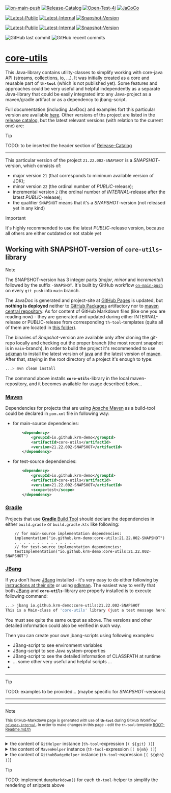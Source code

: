 [![on-main-push](https://github.com/krm-demo/core-utils/actions/workflows/on-main-push.yml/badge.svg?event=push)](https://github.com/krm-demo/core-utils/actions/workflows/on-main-push.yml)  [![Release-Catalog](https://img.shields.io/badge/Release_Catalog-4D7A97?logo=github&logoColor=f8981d&labelColor=4D7A97)](https://krm-demo.github.io/core-utils/)  [![Open-Test-4j](https://img.shields.io/badge/test--results-Open--Test--4j-blue?logo=data%3Aimage%2Fpng%3Bbase64%2CiVBORw0KGgoAAAANSUhEUgAAADAAAAAwCAIAAADYYG7QAAAJPElEQVR4nOxZbXCU1fW%2Fz31ed599NuwGDAkJkBDz92%2FQqERNdvOGEXyJQaGNOmV0UCxqrdWZfmjLtB07Y%2B1HO%2BLIiHXqqKDtVITWgLzk%2FUVIRIaW0IQyQAmbTTZps9ns7vN%2Bb%2BfZGzfJZjdJ6TrlQ39f8sy559793XPPueecGwZjDK4nMKkGEMKqrhmmiVA6GUOKYhiaZ1kI4WIJ6YYRkRVF09LIYy54lhVtAseyCXIq4cjCUTksy2n%2FeVWPBiavqHpEYMVlzpU8Yydyu8A7RTEloYlwWFbTbJjRycGjZ39zPtCLMSISSDHFORX33rzNJS4HAHAs63ZKSQhFZHkymk7bYIxPXvzj0b53TayLoijYeAhpZJqKooTDEQayD976fOnqBxPsNEXIMM2x4AQR6bre3taKkLUhGtJVNTUIobbWloTfc0rOu8vLAQBjY2Onvzq1du0t2Tk5MxWa%2F%2Fp%2B68A%2BwSZkZd3AMLOcVdf1wEhAUdT6khfvzK8DALidEvGnKUKhcCSqqmRbP3z5pY%2F27o1PfnLbUz%2FaubO46MYEQreWlBxpagYAvPHr13%2F16qsvvvzyzp%2F%2BLD7qD17Y3foiz3MrcnMoikpqP9%2FVIVNH36%2Fd4xazeZZ1xQ5uilDgn%2BMo9qEoSn7uisLCwm1PbwcAvPvOHp%2FPd3bg%2FEd7P4SQbm463tLU9OS2p4qKijKXLX1k8xaM8UP33%2FfVqVO33X774WPH47%2F3%2B97X%2BoY6Vq7KS7DNTGiaNnjl6i25NQ2lPwYA3OBaAiG0tDVdR7NjbUVu7vYdOwAAhxo%2F8%2Fl8As%2FveO55AEAwON7S1HT%2FAw%2Bsr60lmsN%2B%2F%2BnTp91u95%2FPnPH7%2FdnZ2daJmFq%2F%2F4QkSfOwsdyZ4%2Byivc%2FXsankJZ61qbpu43kYcyA0z7T50dnRgRH67rPPIYSOHz1ChGOTgwbSBIFfcLog8AibY%2BGrAAAzRsMihMG138Ud7W0Mw2x98glnRsbnhw4RoaJHrKVpesHpdExHNaJxiUWIAkmcbjEwTbO1pUWSpD27d4t2sbOjIxgMWvvmHLHkYy5iBcsqwtf35BQhZhFbSYqB%2Fv7RQGB8fPzNN97w%2B4c0TTvxRTcAYJmUx0BWUdQFV1AVBVL0UikvZi04RYhjmYTIDIfD5%2Fr6zvX1RSKReZZrb2uzAmr%2Fp909vX84cMCStFoSBrI3Zt0Vngyb5nxG0nU9GpVvyi7nGIFkt%2BnkauO5aGxDLMt6vN7urq7a6ioyVHPPPXSKYGk%2Bfiw3L6%2BispKiqNX5%2BUVFRS3NTRhjiqLW37R1YPjEsH8kO2d50sSOEAqMBFhauK%2F4GcKGqNGvvPIKOTVCCEJYV19vs9nKPB6P11tdXfOLV3%2FJcVx8obyVKz1er8vlwhgHAiN19fX%2Ff%2FPNliNS1Irc3MzMzDvWrWNZ1iG4KAr%2BbfiUIsuiKCZw0nXdPzSsqtqmkpfyl5UAADIcInHw6VyW9jyPMe44%2F7vm%2Fg8BhRwOked5mqZN01RUNTwZpgDcWLzdU7gldj58hmN2LiMIRSLRRXjiv4VA6O%2BtA%2FvOD5%2FUTIVIeMZenFNZUdSw1JFLDsuVNNsTpD3nE5jIHAsPKnrYxkqZjhU0nHLKBeohAk03IrKs6nraac0EyzAOm8DP8M6UhAgQQqqux0rqdNbUFGUFEMew5NZJonC9dR3Jaf4X8T9CCyF1Oafr34BTW1mFgTTHsjyX2JERJHHqqKJGZNlE1161LQaQokSbINpsCxAKTobjPSsKBY3LF%2FBkiOIFOncVzEperv8n4BhmidMJqWSEMADjoUktdh8aly8oh%2FYbA2fBDLpwaRZ%2F38PcXRXppcXQtNspxbPvNKGpthVj%2BdAn6pGDEEKb3c7FqgKEsaHriqLous7831r7tu9BUUpYNxQKBUZGbsjKCgaDmqrmFxSQ7D3k80Wj0dX5%2BZcvXXK73e7MTKIfCARCExMFa9ZACDmWcTudU9smf3TDIE202tWsHjnIsqw7M1MURZbjaIZhWdZmty9xueyiaAycjfz2zbmed7ixsbK87HBj4893%2FqSyvGxgYIAk%2FIYtmxs2P6IqSmV52Q9eeIEoI4Qe3bK5srxMi7mHphtxP5kiFJGtVGyO%2F0M%2B%2BDHDsktcrrlVFUVRDofDbreb589pJ9tTHYGnohIA8GVPj9XYj45evnSpzOMhq7W1tgwODgIAent6Bvr7Z84iBKYJEYLq4U%2BBqjidznm8RHQ4GIZRj%2F4pVc6prqkBAJDiurOjHSFUVV1DhgzDePuttwAAH7z3XsIs3TCMWL0LY28lesy8SDvTy7Ds%2FN0dRVGCIKCxETTsS6pwY1HR8uzsL3t6McbdnV2Wzbze%2BOjH%2B%2FYO%2B%2F2NjZ%2FNnUjiCZJuxjrXiQkgR9k5L0hzwcR0zKGrSUchhLX33js4eMU%2FNPRFd1duXt7KVavIkOR0RiKR55%2Fdociyy%2BVKmEie6mKNIrG9rhEDLEiI6GAtZW35QN1DAIAD%2B%2FdfvHixqro6vuaDdXVOp%2FNEd%2FeawkJvzNWS7Ce2J2sCZReJ%2Fy9ICMd0KEdi5Mfh8XoFQXhnz9sAY4%2B3Ii6XJKnhsccBAA2PPZbqjXG6UYSiAy5brmvaghWSFasUZFavMQxD%2FhrajDdJm822rvTOYb%2Bfoqgyj2fm3Kef2c5x3LcaGuYuS2gwpJqkITQR4qo2KJ98oCqKMCfFxGGapizLTPFtUMrobGv7zqMN8W6Q47j8ggLyXb1%2BfVdnR3Hx2pzZr1gFawovDl6l5%2FTKFAA8z01ne4HnIrLCV9yjdRyfHB1OFWsY44lgEAMg3L8ZAFBVXf36rl3HPp969Hh869a77r6bfG%2FYuPEvZ87UbthAHIim6fpNDxevvSX%2BwLCutBRjHD84nuOIo02lDoTQaHACY2wMXg7veo1SFcnp5Hl%2Bpo8bhhGamDAMQ6h%2FVNhQn8qE14alSzKYhEZRUbVgOGwdiu9K5P3dyG8ZluU4CCFGyDAMXdcpu8P27Se4Uk962Uh2u2gTyPes8iOqKKFINBZHptbdprYfjd9%2BlORk7ygTNm6CUkZ62YiCIInTzzGJ9ZCiahORyHRNoshYkQHNUA4p7cUQBYAk2u2CMEs4N8gRQlFFlVX1mysardqG4%2ByCMLc7m68vM0wz9s%2BXdNKCFGW5Zup0ed01iv8KAAD%2F%2FxfuVaicHZfQAAAAAElFTkSuQmCC&logoColor=f8981d&labelColor=4D7A97)](https://krm-demo.github.io/core-utils/core-utils-21.22.002-SNAPSHOT/open-test-report.html) [![JaCoCo](https://img.shields.io/badge/test--coverage-71.35-e05d44?logo=data%3Aimage%2Fgif%3Bbase64%2CR0lGODlhEAAQAKU5AJsAAKwAALoAAEBAQF5eXhGuAXtvPnxvPntwPnxwPn9wPYFxPIJxPIVzPBK6AIh2O453OZJ7OJd9N5x%2FNRTSAJ%2BCNaCCNaSDNKWENKmFM6iGM6yHMq%2BIMbKKMIaavoyfwpOmxpqsy9SyaNSyadWyadq9fODIj97o997o%2BN%2Fo99%2Fo%2BOHp%2BOPr%2BObu%2BOnv%2Bezy%2BvDz%2B%2FP1%2B%2FL2%2B%2FP2%2B%2FX3%2B%2FX4%2B%2Fb4%2B%2Ff5%2FPn6%2FP%2F%2F%2F%2F%2F%2F%2F%2F%2F%2F%2F%2F%2F%2F%2F%2F%2F%2F%2F%2F%2F%2F%2F%2F%2F%2F%2FyH5BAEKAD8ALAAAAAAQABAAAAaIwJ9wSCwKO8gk0ijk4J7QUYe5wYVAn2eJNC1qbmCoqSTKFC%2B068dTq9lqmGJlNpPF7veZpTiBEf6AgX9CEi8EFIiIAwKMAgNCES6HDpQOAwGYjkIQLQQOBaAFAwCkAY8%2FDyyTlZeZpw0rBAOztLWnCykoKSopvScnDEUKBgkJCMYJBwcKTM1FQQA7&logoColor=f8981d&labelColor=efe6c9)](https://krm-demo.github.io/core-utils/core-utils-21.22.002-SNAPSHOT/jacoco-reports)

[![Latest-Public](https://img.shields.io/badge/core--utils-21.21-blue?logo=github&logoColor=white&labelColor=black)](https://github.com/krm-demo/core-utils/tree/21.21) [![Latest-Internal](https://img.shields.io/badge/core--utils-21.22.001-blue?logo=github&logoColor=white&labelColor=black)](https://github.com/krm-demo/core-utils/tree/21.22.001) [![Snapshot-Version](https://img.shields.io/badge/core--utils-21.22.002--SNAPSHOT-blue?logo=github&logoColor=white&labelColor=black)](https://github.com/krm-demo/core-utils)

[![Latest-Public](https://img.shields.io/badge/core--utils-21.21-blue?logo=github&logoColor=f8981d&labelColor=4D7A97)](https://krm-demo.github.io/core-utils/core-utils-21.21) [![Latest-Internal](https://img.shields.io/badge/core--utils-21.22.001-blue?logo=github&logoColor=f8981d&labelColor=4D7A97)](https://krm-demo.github.io/core-utils/core-utils-21.22.001) [![Snapshot-Version](https://img.shields.io/badge/core--utils-21.22.002--SNAPSHOT-blue?logo=github&logoColor=f8981d&labelColor=4D7A97)](https://krm-demo.github.io/core-utils/core-utils-21.22.002-SNAPSHOT)  

![GitHub last commit](https://img.shields.io/github/last-commit/krm-demo/core-utils)
![GitHub recent commits](https://img.shields.io/github/commits-since/krm-demo/core-utils/21.07)

# <u>core-utils</u>

This Java-library contains utility-classes to simplify working with core-java API (streams, collections, io, ...).
It was initially created as a core and reusable part of **`th-tool`** (which is not published yet).
Some features and approaches could be very useful and helpful independently as a separate Java-library
that could be easily integrated into any Java-project as a maven/gradle artifact or as a dependency to jbang-script.

Full documentation (including JavDoc) and examples fort this particular version are available [here](https://krm-demo.github.io/core-utils/core-utils-21.22.002-SNAPSHOT).
Other versions of ths project are listed in the [release catalog](https://krm-demo.github.io/core-utils/),
but the latest relevant versions (with relation to the current one) are:

> [!TIP]
> TODO: to be inserted the header section of [Release-Catalog](https://krm-demo.github.io/core-utils/)

---

This particular version of the project `21.22.002-SNAPSHOT` is a _SNAPSHOT_-version, which consists of:
- major version `21` (that corresponds to minimum available version of JDK);
- minor version `22` (the ordinal number of _PUBLIC_-release);
- incremental version  `2` (the ordinal number of _INTERNAL_-release after the latest _PUBLIC_-release);
- the qualifier `SNAPSHOT` means that it's a _SNAPSHOT_-version (not released yet in any kind)

> [!IMPORTANT]
> It's highly recommended to use the latest _PUBLIC_-release version, because all others are either outdated or not stable yet

## Working with SNAPSHOT-version of `core-utils`-library

> [!NOTE]
> The SNAPSHOT-version has 3 integer parts (_major_, _minor_ and _incremental_) followed by the suffix `-SNAPSHOT`.
> It's built by GitHub workflow [`on-main-push`](https://github.com/krm-demo/core-utils/actions/workflows/on-main-push.yml) on every `git push` into `main` branch.

The JavaDoc is generated and project-site at [GitHub Pages](https://docs.github.com/en/pages) is updated,
but **nothing is deployed** neither to [GitHub Packages](https://docs.github.com/en/packages/learn-github-packages/introduction-to-github-packages)
artifactory nor to [maven central repository](https://central.sonatype.com/).
As for content of GitHub Markdown files (like one you are reading now) - they are generated and updated
during either INTERNAL-release or PUBLIC-release from corresponding `th-tool`-templates (quite all of them
are located in [this folder](.github/th-templates)).

The binaries of _Snapshot_-version are available only after cloning the git-repo locally and
checking out the proper branch (the most recent snapshot is in `main`-branch).
In order to build the project it's recommended to use [sdkman](https://sdkman.io/) to install the latest version
of [java](https://sdkman.io/jdks/) and the latest version of [maven](https://sdkman.io/sdks/maven/). 
After that, staying in the root directory of a project it's enough to type:
```bash
...> mvn clean install
```
The command above installs **`core-utils`**-library 
in the local maven-repository, and it becomes available for usage described below...

### [Maven](https://maven.apache.org/)
Dependencies for projects that are using [Apache Maven](https://maven.apache.org/) as a build-tool 
could be declared in `pom.xml` file in following way:
- for main-source dependencies:
    ```XML
        <dependency>
            <groupId>io.github.krm-demo</groupId>
            <artifactId>core-utils</artifactId>
            <version>21.22.002-SNAPSHOT</artifactId>
        </dependency>
    ```
- for test-source dependencies:
    ```XML
        <dependency>
            <groupId>io.github.krm-demo</groupId>
            <artifactId>core-utils</artifactId>
            <version>21.22.002-SNAPSHOT</artifactId>
            <scope>test</scope>
        </dependency>
    ```
### [Gradle](https://gradle.org/)
Projects that use [**Gradle** Build Tool](https://gradle.org/) should declare the dependencies 
in either `build.gradle` or `build.gradle.kts` like following: 
```Gradle
    // for main-source implementation dependencies:
    implementation("io.github.krm-demo:core-utils:21.22.002-SNAPSHOT")
    . . . . . . . . . . . . . .
    // for test-source implementation dependencies:
    testImplementation("io.github.krm-demo:core-utils:21.22.002-SNAPSHOT")
```

### [JBang](https://www.jbang.dev/)

If you don't have [JBang](https://www.jbang.dev/) installed - it's very easy to do
either following by [instructions at their site](https://www.jbang.dev/download/) 
or using [sdkman](https://sdkman.io/sdks/jbang/). The easiest way to verify that
both [JBang](https://www.jbang.dev/) and **`core-utils`**-library 
are properly installed is to execute following command:

```bash
...> jbang io.github.krm-demo:core-utils:21.22.002-SNAPSHOT
This is a Main-class of 'core-utils' library (just a test message here)
```
You must see quite the same output as above. The versions and other detailed information could also be verified in such way.

Then you can create your own jbang-scripts using following examples:
- JBang-script to see environment variables
- JBang-script to see Java system-properties
- JBang-script to see the detailed information of CLASSPATH at runtime
- ... some other very useful and helpful scripts ...
- 

---
> [!TIP]
> TODO: examples to be provided... (maybe specific for _SNAPSHOT_-versions)
---



---

> [!NOTE]
> <small>This GitHub-Markdown page is generated with use of **`th-tool`** 
> during GitHub Workflow [`release-internal`](https://github.com/krm-demo/core-utils/actions/runs/18928720225).
> In order to make changes in this page - edit the `th-tool`-template 
> [ROOT-Readme.md.th](https://github.com/krm-demo/core-utils/blob/main/.github/th-templates/ROOT-Readme.md.th)</small>

---

<details><summary>the content of <code>GitHelper</code> instance (<code>th-tool</code>-expression <code>[&#8203;( ${git} )&#8203;]</code>)</summary>

```json
{
  "releaseCatalog": {
    "current-minor-groups": [
      {
        "minor-group-info": "<< INTERNAL 21.22.001 >> 9 working commits",
        "commits-one-line": [
          "0b731fe | 2025-10-30 Thu 03:17:43 |  << internal release >> 21.22.001",
          "64247a4 | 2025-10-30 Thu 03:07:51 |  correct the layout of nav-bar-right at each JavaDoc page #1",
          "e0da6d4 | 2025-10-30 Thu 01:06:00 |  playing with 'css-sandbox--inline-containers' #3",
          "b0416a0 | 2025-10-30 Thu 00:40:41 |  playing with 'css-sandbox--inline-containers' #2",
          "d927b31 | 2025-10-29 Wed 23:38:54 |  playing with 'css-sandbox--inline-containers' #1",
          "b9c80fd | 2025-10-29 Wed 18:31:44 |  introduce JacocoPercentageRange #3",
          "5fc5bd4 | 2025-10-29 Wed 18:25:24 |  introduce JacocoPercentageRange #2",
          "e253f7f | 2025-10-29 Wed 18:10:25 |  introduce JacocoPercentageRange #1",
          "91d5502 | 2025-10-29 Wed 04:06:19 |  improving some coverage and minor refactoring of JacksonUtils",
          "c27734f | 2025-10-29 Wed 00:16:07 |  << new snapshot version >> 21.22.001-SNAPSHOT"
        ]
      }
    ],
    "major-groups": [
      {
        "major-group-info": "21.21 (finalized major group with 4 finalized minor groups)",
        "final-minor-group": {
          "minor-group-info": "<< PUBLIC 21.21 >> 1 working commits",
          "commits-one-line": [
            "d31abbb | 2025-10-29 Wed 00:13:35 |  << public release >> 21.21",
            "5025e80 | 2025-10-28 Tue 23:58:59 |  << new snapshot version >> 21.21.005-SNAPSHOT"
          ]
        },
        "minor-groups": [
          {
            "minor-group-info": "<< INTERNAL 21.21.004 >> 4 working commits",
            "commits-one-line": [
              "014c61b | 2025-10-28 Tue 23:56:24 |  << internal release >> 21.21.004",
              "b881405 | 2025-10-28 Tue 23:41:55 |  mark some tests with 'intergation-test' tag and correct some bash-scripts #1",
              "ce3995f | 2025-10-28 Tue 23:07:03 |  introduce maven-failsafe-plugin #1",
              "0f93a07 | 2025-10-28 Tue 21:44:32 |  introduce JaCoCo-badgeTooltip and put it on test-site #1",
              "fcd36a8 | 2025-10-28 Tue 21:02:52 |  << new snapshot version >> 21.21.004-SNAPSHOT"
            ]
          },
          {
            "minor-group-info": "<< INTERNAL 21.21.003 >> 2 working commits",
            "commits-one-line": [
              "c0150fd | 2025-10-28 Tue 21:00:07 |  << internal release >> 21.21.003",
              "9dee259 | 2025-10-28 Tue 20:49:47 |  attempt to fix test-coverage badge when generated README.md for SNAPSHOT-version #1",
              "3aaf532 | 2025-10-28 Tue 05:19:10 |  << new snapshot version >> 21.21.003-SNAPSHOT"
            ]
          },
          {
            "minor-group-info": "<< INTERNAL 21.21.002 >> 5 working commits",
            "commits-one-line": [
              "79867c4 | 2025-10-28 Tue 05:16:44 |  << internal release >> 21.21.002",
              "6f3ab01 | 2025-10-28 Tue 05:12:35 |  display test-coverage at the badge #2",
              "551304b | 2025-10-28 Tue 04:49:53 |  display test-coverage at the badge #1",
              "484b038 | 2025-10-28 Tue 03:40:11 |  playing with JaCoCp counters #1",
              "77ede9c | 2025-10-27 Mon 05:43:21 |  introduce CorePropsUtils.newInstance()",
              "401ebde | 2025-10-27 Mon 04:57:04 |  << new snapshot version >> 21.21.002-SNAPSHOT"
            ]
          },
          {
            "minor-group-info": "<< INTERNAL 21.21.001 >> 2 working commits",
            "commits-one-line": [
              "6ea373f | 2025-10-27 Mon 04:54:22 |  << internal release >> 21.21.001",
              "a80f70c | 2025-10-27 Mon 04:51:06 |  make the helpers at README.md to be collapsing/expanded via HTML-details #2",
              "b094e41 | 2025-10-27 Mon 04:26:03 |  << new snapshot version >> 21.21.001-SNAPSHOT"
            ]
          }
        ]
      },
      {
        "major-group-info": "21.20 (finalized major group with 2 finalized minor groups)",
        "final-minor-group": {
          "minor-group-info": "<< PUBLIC 21.20 >> 3 working commits",
          "commits-one-line": [
            "67adee1 | 2025-10-27 Mon 04:23:48 |  << public release >> 21.20",
            "c40431f | 2025-10-27 Mon 04:20:30 |  make the helpers at README.md to be collapsing/expanded via HTML-details",
            "014e992 | 2025-10-27 Mon 03:56:26 |  add the reports from 'Open-Test-4j' and 'JaCoCo' to the project-site #7",
            "985b360 | 2025-10-27 Mon 03:12:18 |  << new snapshot version >> 21.20.003-SNAPSHOT"
          ]
        },
        "minor-groups": [
          {
            "minor-group-info": "<< INTERNAL 21.20.002 >> 13 working commits",
            "commits-one-line": [
              "0a751c6 | 2025-10-27 Mon 03:09:36 |  << internal release >> 21.20.002",
              "f5e0fbf | 2025-10-27 Mon 02:55:58 |  add the reports from 'Open-Test-4j' and 'JaCoCo' to the project-site #6",
              "0bbdca4 | 2025-10-27 Mon 01:56:13 |  add the reports from 'Open-Test-4j' and 'JaCoCo' to the project-site #5",
              "f65a698 | 2025-10-27 Mon 01:25:14 |  add the reports from 'Open-Test-4j' and 'JaCoCo' to the project-site #4",
              "2e2881b | 2025-10-26 Sun 23:44:04 |  add the reports from 'Open-Test-4j' and 'JaCoCo' to the project-site #3 (correct test-site)",
              "82f3b0c | 2025-10-26 Sun 22:13:05 |  add the reports from 'Open-Test-4j' and 'JaCoCo' to the project-site #2",
              "e4f1030 | 2025-10-26 Sun 20:27:03 |  add the reports from 'Open-Test-4j' and 'JaCoCo' to the project-site #1",
              "d2e89d5 | 2025-10-26 Sun 19:06:01 |  introduce JaCoCo-plugin and upgrade dependencies and other plugins",
              "6e52732 | 2025-10-26 Sun 06:34:08 |  introduce OpenTest4jHelper",
              "89f87e5 | 2025-10-25 Sat 09:58:42 |  playing with overview CSS #1",
              "fc22027 | 2025-10-24 Fri 03:09:36 |  add @JsonIgnore to 'GithubBadgeHelper.getBadgeReleaseCatalogHTML()'",
              "11d27a6 | 2025-10-24 Fri 02:57:48 |  Stop double-processing of JavaDoc-Overview and introduce 'jdh.overviewDocTitle' #1",
              "2bc9386 | 2025-10-24 Fri 00:58:14 |  upgrade dependencies of logback and jgit",
              "ee4c00a | 2025-10-24 Fri 00:31:15 |  << new snapshot version >> 21.20.002-SNAPSHOT"
            ]
          },
          {
            "minor-group-info": "<< INTERNAL 21.20.001 >> 3 working commits",
            "commits-one-line": [
              "036ba9f | 2025-10-24 Fri 00:28:38 |  << internal release >> 21.20.001",
              "91a17b8 | 2025-10-24 Fri 00:21:20 |  start playing with snippets and '--snippet-path' javadoc-option",
              "64aa058 | 2025-10-22 Wed 21:14:16 |  add 'Open-Test-Report' to project #1",
              "5088cfa | 2025-10-22 Wed 16:12:57 |  << new snapshot version >> 21.20.001-SNAPSHOT"
            ]
          }
        ]
      },
      {
        "major-group-info": "21.19 (finalized major group with 0 finalized minor groups)",
        "final-minor-group": {
          "minor-group-info": "<< PUBLIC 21.19 >> 3 working commits",
          "commits-one-line": [
            "7254791 | 2025-10-22 Wed 16:10:22 |  << public release >> 21.19",
            "7c1e02b | 2025-10-22 Wed 02:40:04 |  correct the style of commit-hash at 'Release-Catalog'",
            "201b8d8 | 2025-10-22 Wed 02:33:11 |  add the 'bottom-lid' to each section in 'Release Catalog'",
            "21cf8fb | 2025-10-21 Tue 23:16:44 |  << new snapshot version >> 21.19.001-SNAPSHOT"
          ]
        }
      },
      {
        "major-group-info": "21.18 (finalized major group with 2 finalized minor groups)",
        "final-minor-group": {
          "minor-group-info": "<< PUBLIC 21.18 >> 1 working commits",
          "commits-one-line": [
            "9cfebe6 | 2025-10-21 Tue 23:14:25 |  << public release >> 21.18",
            "6bf2a63 | 2025-10-21 Tue 22:56:09 |  << new snapshot version >> 21.18.003-SNAPSHOT"
          ]
        },
        "minor-groups": [
          {
            "minor-group-info": "<< INTERNAL 21.18.002 >> 3 working commits",
            "commits-one-line": [
              "9c01cdc | 2025-10-21 Tue 22:53:37 |  << internal release >> 21.18.002",
              "8744e6f | 2025-10-21 Tue 22:36:12 |  add 'GitHub Project' badge at every HTML-page of processed JavaDoc-report #4",
              "d6c8d5f | 2025-10-21 Tue 20:18:16 |  add 'GitHub Project' badge at every HTML-page of processed JavaDoc-report #3",
              "e835dbe | 2025-10-21 Tue 07:49:16 |  << new snapshot version >> 21.18.002-SNAPSHOT"
            ]
          },
          {
            "minor-group-info": "<< INTERNAL 21.18.001 >> 5 working commits",
            "commits-one-line": [
              "96b8712 | 2025-10-21 Tue 07:44:10 |  << internal release >> 21.18.001",
              "aaa1d43 | 2025-10-21 Tue 07:38:42 |  add 'GitHub Project' badge at every HTML-page of processed JavaDoc-report #2",
              "f47ef51 | 2025-10-21 Tue 07:20:00 |  << internal release >> 21.18.001",
              "e49498a | 2025-10-21 Tue 07:15:26 |  add 'GitHub Project' badge at every HTML-page of processed JavaDoc-report #1",
              "b729b11 | 2025-10-20 Mon 19:21:27 |  introduce JavaDocHelper",
              "ec41af5 | 2025-10-20 Mon 18:20:45 |  << new snapshot version >> 21.18.001-SNAPSHOT"
            ]
          }
        ]
      },
      {
        "major-group-info": "21.17 (finalized major group with 0 finalized minor groups)",
        "final-minor-group": {
          "minor-group-info": "<< PUBLIC 21.17 >> 4 working commits",
          "commits-one-line": [
            "cd516fd | 2025-10-20 Mon 18:18:21 |  << public release >> 21.17",
            "7d4c023 | 2025-10-20 Mon 18:12:09 |  rename 'th-test-release-catalog' to 'th-release-catalog' and attempt to prevent breaking the line at the second column of 'data-time-triplet' where the month and day of week should always be displayed at the same line (otherwise the page at my phone 'Google Pixel 6' looks ugly)",
            "2e5e9a5 | 2025-10-20 Mon 04:02:26 |  correct 'th-test-site' (add home JavaDoc badge) #2",
            "ce5103d | 2025-10-20 Mon 03:14:59 |  correct 'th-test-site' (add home JavaDoc badge) #1",
            "c93a0c0 | 2025-10-20 Mon 00:19:36 |  << new snapshot version >> 21.17.001-SNAPSHOT"
          ]
        }
      },
      {
        "major-group-info": "21.16 (finalized major group with 2 finalized minor groups)",
        "final-minor-group": {
          "minor-group-info": "<< PUBLIC 21.16 >> 2 working commits",
          "commits-one-line": [
            "05b6208 | 2025-10-20 Mon 00:17:30 |  << public release >> 21.16",
            "c3240b9 | 2025-10-20 Mon 00:05:04 |  add 'Release Catalog' badge at every HTML-page of processed JavaDoc-report #3",
            "a560e52 | 2025-10-19 Sun 23:15:06 |  << new snapshot version >> 21.16.003-SNAPSHOT"
          ]
        },
        "minor-groups": [
          {
            "minor-group-info": "<< INTERNAL 21.16.002 >> 22 working commits",
            "commits-one-line": [
              "66fa2a9 | 2025-10-19 Sun 23:12:29 |  << internal release >> 21.16.002",
              "acb1598 | 2025-10-19 Sun 22:57:19 |  add 'Release Catalog' badge at every HTML-page of processed JavaDoc-report #2",
              "01ba4bf | 2025-10-19 Sun 22:37:19 |  << internal release >> 21.16.002",
              "1e23200 | 2025-10-19 Sun 22:32:54 |  add 'Release Catalog' badge at every HTML-page of processed JavaDoc-report #1",
              "d6e1531 | 2025-10-19 Sun 20:32:32 |  correct z-index of sticky header and increse the right lane to 35px",
              "7f7122a | 2025-10-19 Sun 17:37:20 |  improve displaying linked-date-time-triplets at 'Release Catalog' #1",
              "75cec7c | 2025-10-19 Sun 04:03:21 |  working on integrating date-time-triplet to 'Release Catalog' page #5",
              "f15936a | 2025-10-19 Sun 03:17:00 |  working on integrating date-time-triplet to 'Release Catalog' page #4",
              "d32782b | 2025-10-19 Sun 01:38:59 |  working on integrating date-time-triplet to 'Release Catalog' page #3",
              "272d107 | 2025-10-18 Sat 06:12:54 |  working on integrating date-time-triplet to 'Release Catalog' page #2",
              "6f66bfb | 2025-10-17 Fri 23:32:13 |  add some useful bash-scripts to execute particular test with maven",
              "e9786f7 | 2025-10-17 Fri 22:03:16 |  start working on integrating date-time-triplet to 'Release Catalog' page #1",
              "798fe04 | 2025-10-17 Fri 17:20:07 |  add more utility-methods from another tech-labs project (without tests though !!!)",
              "c8ee2ba | 2025-10-17 Fri 00:22:12 |  introduce GithubBadgeHelper.badgeCommit(commitInfo)",
              "c3dec74 | 2025-10-16 Thu 20:43:32 |  playing with LinkedDateTimeTripletMap and GitLogInfo #4",
              "51a5a11 | 2025-10-16 Thu 06:04:41 |  playing with LinkedDateTimeTripletMap and GitLogInfo #3 (fix the build)",
              "8e2ff45 | 2025-10-16 Thu 05:55:09 |  introduce LinkedDateTimeTripletMap and GitLogInfo #2",
              "1cf175a | 2025-10-16 Thu 00:18:25 |  introduce LinkedDateTimeTripletMap",
              "32b8955 | 2025-10-15 Wed 15:53:34 |  introduce DateTimeTriplet #1",
              "e9d1c16 | 2025-10-14 Tue 23:51:37 |  integrate GithubBadgeHelper badges into 'Release Catalog' #3",
              "78c7466 | 2025-10-14 Tue 23:09:47 |  integrate GithubBadgeHelper badges into 'Release Catalog' #2",
              "8fb420d | 2025-10-14 Tue 22:48:57 |  integrate GithubBadgeHelper badges into 'Release Catalog' #1",
              "9e289d4 | 2025-10-14 Tue 04:16:26 |  << new snapshot version >> 21.16.002-SNAPSHOT"
            ]
          },
          {
            "minor-group-info": "<< INTERNAL 21.16.001 >> 1 working commits",
            "commits-one-line": [
              "a2c1400 | 2025-10-14 Tue 04:14:04 |  << internal release >> 21.16.001",
              "608f310 | 2025-10-14 Tue 04:09:09 |  << new snapshot version >> 21.16.001-SNAPSHOT"
            ]
          }
        ]
      },
      {
        "major-group-info": "21.15 (finalized major group with 1 finalized minor groups)",
        "final-minor-group": {
          "minor-group-info": "<< PUBLIC 21.15 >> 1 working commits",
          "commits-one-line": [
            "b38fbd3 | 2025-10-14 Tue 04:07:16 |  << public release >> 21.15",
            "46b376e | 2025-10-14 Tue 03:53:07 |  << new snapshot version >> 21.15.002-SNAPSHOT"
          ]
        },
        "minor-groups": [
          {
            "minor-group-info": "<< INTERNAL 21.15.001 >> 2 working commits",
            "commits-one-line": [
              "7c1e89a | 2025-10-14 Tue 03:50:52 |  << internal release >> 21.15.001",
              "187e5ca | 2025-10-14 Tue 03:47:23 |  playing with MD- and HTML- badges #8",
              "cfe19ca | 2025-10-14 Tue 03:18:47 |  << new snapshot version >> 21.15.001-SNAPSHOT"
            ]
          }
        ]
      },
      {
        "major-group-info": "21.14 (finalized major group with 0 finalized minor groups)",
        "final-minor-group": {
          "minor-group-info": "<< PUBLIC 21.14 >> 2 working commits",
          "commits-one-line": [
            "fbb9f6f | 2025-10-14 Tue 03:16:47 |  << public release >> 21.14",
            "f00d111 | 2025-10-14 Tue 03:11:41 |  playing with MD- and HTML- badges #7",
            "5e8ad34 | 2025-10-14 Tue 02:43:54 |  << new snapshot version >> 21.14.001-SNAPSHOT"
          ]
        }
      },
      {
        "major-group-info": "21.13 (finalized major group with 0 finalized minor groups)",
        "final-minor-group": {
          "minor-group-info": "<< PUBLIC 21.13 >> 1 working commits",
          "commits-one-line": [
            "9601948 | 2025-10-14 Tue 02:41:42 |  << public release >> 21.13",
            "65e53c0 | 2025-10-14 Tue 02:38:21 |  playing with MD- and HTML- badges #6"
          ]
        }
      },
      {
        "major-group-info": "21.12 (finalized major group with 3 finalized minor groups)",
        "final-minor-group": {
          "minor-group-info": "<< PUBLIC 21.12 >> 1 working commits",
          "commits-one-line": [
            "77499ca | 2025-10-14 Tue 01:41:57 |  << public release >> 21.12",
            "02018b6 | 2025-10-14 Tue 01:25:09 |  << new snapshot version >> 21.12.004-SNAPSHOT"
          ]
        },
        "minor-groups": [
          {
            "minor-group-info": "<< INTERNAL 21.12.003 >> 3 working commits",
            "commits-one-line": [
              "b47e5b9 | 2025-10-14 Tue 01:22:58 |  << internal release >> 21.12.003",
              "b6eae1a | 2025-10-14 Tue 01:15:31 |  playing with MD- and HTML- badges #5",
              "a24f73a | 2025-10-14 Tue 00:42:11 |  playing with MD- and HTML- badges #4",
              "feba0c1 | 2025-10-13 Mon 23:20:18 |  << new snapshot version >> 21.12.003-SNAPSHOT"
            ]
          },
          {
            "minor-group-info": "<< INTERNAL 21.12.002 >> 2 working commits",
            "commits-one-line": [
              "4f58c4c | 2025-10-13 Mon 23:17:53 |  << internal release >> 21.12.002",
              "5e861b0 | 2025-10-13 Mon 23:14:42 |  playing with MD- and HTML- badges #3",
              "e1cf4ad | 2025-10-13 Mon 22:37:53 |  << new snapshot version >> 21.12.002-SNAPSHOT"
            ]
          },
          {
            "minor-group-info": "<< INTERNAL 21.12.001 >> 1 working commits",
            "commits-one-line": [
              "9b8ada0 | 2025-10-13 Mon 22:35:26 |  << internal release >> 21.12.001",
              "d7a4fe3 | 2025-10-13 Mon 22:18:44 |  << new snapshot version >> 21.12.001-SNAPSHOT"
            ]
          }
        ]
      },
      {
        "major-group-info": "21.11 (finalized major group with 1 finalized minor groups)",
        "final-minor-group": {
          "minor-group-info": "<< PUBLIC 21.11 >> 2 working commits",
          "commits-one-line": [
            "8c29c0e | 2025-10-13 Mon 22:16:40 |  << public release >> 21.11",
            "7421280 | 2025-10-13 Mon 22:07:49 |  remove depreceated method MavenHelper.getProjectBadgeName()",
            "a3f6132 | 2025-10-13 Mon 21:54:37 |  << new snapshot version >> 21.11.002-SNAPSHOT"
          ]
        },
        "minor-groups": [
          {
            "minor-group-info": "<< INTERNAL 21.11.001 >> 3 working commits",
            "commits-one-line": [
              "5b49ae0 | 2025-10-13 Mon 21:52:26 |  << internal release >> 21.11.001",
              "2073ddb | 2025-10-13 Mon 21:39:57 |  playing with MD- and HTML- badges #2",
              "8e40f1b | 2025-10-13 Mon 20:49:34 |  playing with MD- and HTML- badges #1",
              "99c28ed | 2025-10-13 Mon 18:04:26 |  << new snapshot version >> 21.11.001-SNAPSHOT"
            ]
          }
        ]
      },
      {
        "major-group-info": "21.10 (finalized major group with 5 finalized minor groups)",
        "final-minor-group": {
          "minor-group-info": "<< PUBLIC 21.10 >> 1 working commits",
          "commits-one-line": [
            "761dc5b | 2025-10-13 Mon 18:02:17 |  << public release >> 21.10",
            "9cacedb | 2025-10-13 Mon 17:33:34 |  << new snapshot version >> 21.10.006-SNAPSHOT"
          ]
        },
        "minor-groups": [
          {
            "minor-group-info": "<< INTERNAL 21.10.005 >> 2 working commits",
            "commits-one-line": [
              "aecec10 | 2025-10-13 Mon 17:31:22 |  << internal release >> 21.10.005",
              "a4300fe | 2025-10-13 Mon 17:24:02 |  display the bage with Snapshot-JavaDoc #4",
              "f3dea2e | 2025-10-13 Mon 16:38:20 |  << new snapshot version >> 21.10.005-SNAPSHOT"
            ]
          },
          {
            "minor-group-info": "<< INTERNAL 21.10.004 >> 4 working commits",
            "commits-one-line": [
              "317a790 | 2025-10-13 Mon 16:36:08 |  << internal release >> 21.10.004",
              "c6c25a1 | 2025-10-13 Mon 16:21:04 |  display the bage with Snapshot-JavaDoc #3",
              "7850732 | 2025-10-13 Mon 16:13:10 |  << internal release >> 21.10.004",
              "e921ad2 | 2025-10-13 Mon 16:10:43 |  display the bage with Snapshot-JavaDoc #2",
              "b76bc72 | 2025-10-13 Mon 14:48:43 |  << new snapshot version >> 21.10.004-SNAPSHOT"
            ]
          },
          {
            "minor-group-info": "<< INTERNAL 21.10.003 >> 2 working commits",
            "commits-one-line": [
              "aac00af | 2025-10-13 Mon 14:46:27 |  << internal release >> 21.10.003",
              "f388bc1 | 2025-10-13 Mon 14:40:21 |  display the bage with Snapshot-JavaDoc #1",
              "9179366 | 2025-10-13 Mon 07:39:07 |  << new snapshot version >> 21.10.003-SNAPSHOT"
            ]
          },
          {
            "minor-group-info": "<< INTERNAL 21.10.002 >> 2 working commits",
            "commits-one-line": [
              "b2b6e45 | 2025-10-13 Mon 07:36:52 |  << internal release >> 21.10.002",
              "8a27da3 | 2025-10-13 Mon 07:27:37 |  display the bage with Latest-Internal release",
              "4301f22 | 2025-10-13 Mon 06:47:41 |  << new snapshot version >> 21.10.002-SNAPSHOT"
            ]
          },
          {
            "minor-group-info": "<< INTERNAL 21.10.001 >> 3 working commits",
            "commits-one-line": [
              "483f629 | 2025-10-13 Mon 06:45:44 |  << internal release >> 21.10.001",
              "87851a5 | 2025-10-13 Mon 06:43:14 |  introduce rendering of 'Shields IO' static badges by GithubBadgeHelper (use fetch-depth:0) #4",
              "c054d0a | 2025-10-13 Mon 06:04:48 |  introduce rendering of 'Shields IO' static badges by GithubBadgeHelper #3",
              "cf1c12f | 2025-10-13 Mon 02:52:08 |  << new snapshot version >> 21.10.001-SNAPSHOT"
            ]
          }
        ]
      },
      {
        "major-group-info": "21.09 (finalized major group with 2 finalized minor groups)",
        "final-minor-group": {
          "minor-group-info": "<< PUBLIC 21.09 >> 2 working commits",
          "commits-one-line": [
            "9f148cc | 2025-10-13 Mon 02:50:17 |  << public release >> 21.09",
            "32a1c70 | 2025-10-13 Mon 02:46:08 |  introduce rendering of 'Shields IO' static badges by GithubBadgeHelper #2",
            "dd279c9 | 2025-10-13 Mon 02:19:45 |  << new snapshot version >> 21.09.003-SNAPSHOT"
          ]
        },
        "minor-groups": [
          {
            "minor-group-info": "<< INTERNAL 21.09.002 >> 40 working commits",
            "commits-one-line": [
              "a34ed9c | 2025-10-13 Mon 02:17:41 |  << internal release >> 21.09.002",
              "1d4e7ac | 2025-10-13 Mon 02:12:54 |  introduce rendering of 'Shields IO' static badges by GithubBadgeHelper #1",
              "430ea71 | 2025-10-13 Mon 00:36:45 |  put the link to the root of Git-Hub project into the right upper cordner of 'Release Catalog' page",
              "fd13c83 | 2025-10-13 Mon 00:12:29 |  playing with css-sandbox--release-catalog #5",
              "426c4db | 2025-10-12 Sun 23:52:18 |  playing with css-sandbox--release-catalog #4",
              "816c702 | 2025-10-12 Sun 23:47:49 |  playing with css-sandbox--release-catalog #3",
              "9664501 | 2025-10-12 Sun 23:17:45 |  playing with css-sandbox--release-catalog #2",
              "c85cbc2 | 2025-10-12 Sun 20:14:42 |  playing with css-sandbox--release-catalog #1",
              "eb885a2 | 2025-10-11 Sat 06:35:37 |  reanimate 'Release Catalog' #2",
              "266c50b | 2025-10-11 Sat 06:21:36 |  reanimate 'Release Catalog' #1",
              "510a2eb | 2025-10-11 Sat 00:55:04 |  publish the test-site during 'on-main-push' workflow (put the link inro 'overview') #6",
              "98cfc9a | 2025-10-11 Sat 00:45:25 |  publish the test-site during 'on-main-push' workflow (put the link inro 'overview') #5",
              "506564b | 2025-10-11 Sat 00:24:00 |  publish the test-site during 'on-main-push' workflow (put the link inro 'overview') #4",
              "7c7277b | 2025-10-11 Sat 00:14:18 |  publish the test-site during 'on-main-push' workflow (put the link inro 'overview') #3",
              "09e46e0 | 2025-10-11 Sat 00:03:30 |  publish the test-site during 'on-main-push' workflow #2",
              "4f4e416 | 2025-10-10 Fri 23:36:49 |  publish the test-site during 'on-main-push' workflow #1",
              "0218c49 | 2025-10-10 Fri 22:40:56 |  play with test-site #2",
              "b74c01a | 2025-10-10 Fri 19:01:01 |  introduce 'CoreFileUtils.removeSilent' and play with SVG-images and test-site",
              "9cb8842 | 2025-10-09 Thu 16:27:35 |  playing with test-site and 'empty' Java-Doc #1",
              "5d7d8c8 | 2025-10-09 Thu 13:11:34 |  working on ThymeleafToolProcDir #2 (playing with test-site)",
              "ad96148 | 2025-10-09 Thu 05:29:00 |  working on ThymeleafToolProcDir #3",
              "7614dbb | 2025-10-09 Thu 03:22:32 |  introduce CoreFileUtils",
              "7651125 | 2025-10-09 Thu 01:29:05 |  working on ThymeleafToolProcDir #2",
              "23770af | 2025-10-08 Wed 02:23:01 |  Start working on ThymeleafToolProcDir",
              "40ea617 | 2025-10-07 Tue 17:38:41 |  working on 'GH-PAGES--Release-Catalog.html.th' (display git-commits) #4",
              "5b4798d | 2025-10-07 Tue 01:17:46 |  working on 'GH-PAGES--Release-Catalog.html.th' (gh-pages links) #3",
              "5f6ec4f | 2025-10-07 Tue 00:37:09 |  working on 'GH-PAGES--Release-Catalog.html.th' #2",
              "d7b7670 | 2025-10-06 Mon 20:36:31 |  working on 'GH-PAGES--Release-Catalog.html.th' #1",
              "43da185 | 2025-10-06 Mon 03:27:01 |  Format commit-time (about 30 minutes before Sunday's midnight)",
              "09df4f5 | 2025-10-06 Mon 01:26:28 |  initial version of Release-Catalog back-end - the second line of commit - and the third and the last line of commit",
              "f304164 | 2025-10-05 Sun 00:08:18 |  continue with CommitTagInfo #3",
              "c1d6fe0 | 2025-10-04 Sat 23:54:28 |  continue with CommitTagInfo #2",
              "6b098d7 | 2025-10-04 Sat 22:17:16 |  introduce CommitTagInfo #1",
              "4613011 | 2025-10-04 Sat 19:16:20 |  get rid of 'VersionTag.qualifier'",
              "4a7c513 | 2025-10-04 Sat 16:23:19 |  Introducing 'gitHelper.versionTags' and going to delete snapshot versions",
              "8b0ddea | 2025-10-04 Sat 10:10:28 |  introduce VersionTag #1",
              "d7382c7 | 2025-10-04 Sat 01:12:50 |  working with templates '.github/th-templates/GH-PAGES--xxx' #2",
              "0a8d694 | 2025-10-04 Sat 01:01:56 |  working with templates '.github/th-templates/GH-PAGES--xxx' #1",
              "151c7a8 | 2025-10-04 Sat 00:37:19 |  introduce '.github/th-templates/GH-PAGES--xxx'",
              "edf8ddc | 2025-10-03 Fri 18:04:37 |  introduce 'thtool.helpers' package and refactor accordingly",
              "78d731d | 2025-10-03 Fri 03:28:41 |  << new snapshot version >> 21.09.002-SNAPSHOT"
            ]
          },
          {
            "minor-group-info": "<< INTERNAL 21.09.001 >> 4 working commits",
            "commits-one-line": [
              "463ab65 | 2025-10-03 Fri 03:26:44 |  << internal release >> 21.09.001",
              "7467f58 | 2025-10-03 Fri 03:22:53 |  continue with  GitHelper.java #2",
              "17481a7 | 2025-10-03 Fri 02:46:32 |  continue with  GitHelper.java #1",
              "119c139 | 2025-10-03 Fri 02:29:36 |  introduce GitHelper.java",
              "fd400d0 | 2025-10-02 Thu 21:16:06 |  << new snapshot version >> 21.09.001-SNAPSHOT"
            ]
          }
        ]
      },
      {
        "major-group-info": "21.08 (finalized major group with 1 finalized minor groups)",
        "final-minor-group": {
          "minor-group-info": "<< PUBLIC 21.08 >> 1 working commits",
          "commits-one-line": [
            "6932837 | 2025-10-02 Thu 21:14:23 |  << public release >> 21.08",
            "1c806a4 | 2025-10-02 Thu 21:02:16 |  << new snapshot version >> 21.08.002-SNAPSHOT"
          ]
        },
        "minor-groups": [
          {
            "minor-group-info": "<< INTERNAL 21.08.001 >> 6 working commits",
            "commits-one-line": [
              "d1f9e86 | 2025-10-02 Thu 21:00:21 |  << internal release >> 21.08.001",
              "9ec2049 | 2025-10-02 Thu 20:54:57 |  refactor helpers of th-tool #5 (fix badges verification)",
              "5e37ba3 | 2025-10-02 Thu 20:43:58 |  refactor helpers of th-tool #4 (fix badges verification)",
              "279a728 | 2025-10-02 Thu 20:34:08 |  refactor helpers of th-tool #3 (fix badges verification)",
              "f608548 | 2025-10-02 Thu 20:20:30 |  refactor helpers of th-tool #2",
              "bba4889 | 2025-10-02 Thu 19:19:49 |  refactor helpers of th-tool #1",
              "99eecec | 2025-10-02 Thu 05:04:48 |  << new snapshot version >> 21.08.001-SNAPSHOT"
            ]
          }
        ]
      },
      {
        "major-group-info": "21.07 (finalized major group with 1 finalized minor groups)",
        "final-minor-group": {
          "minor-group-info": "<< PUBLIC 21.07 >> 1 working commits",
          "commits-one-line": [
            "fde4a94 | 2025-10-02 Thu 05:03:16 |  << public release >> 21.07",
            "bb2d584 | 2025-10-02 Thu 04:58:17 |  << new snapshot version >> 21.07.002-SNAPSHOT"
          ]
        },
        "minor-groups": [
          {
            "minor-group-info": "<< INTERNAL 21.07.001 >> 2 working commits",
            "commits-one-line": [
              "9b31cb7 | 2025-10-02 Thu 04:56:16 |  << internal release >> 21.07.001",
              "cb2d663 | 2025-10-02 Thu 04:51:24 |  Insert 'Usage' into 'Readme' by replacing the Thymeleaf-Fragment #4",
              "977795f | 2025-10-02 Thu 04:36:32 |  << new snapshot version >> 21.07.001-SNAPSHOT"
            ]
          }
        ]
      },
      {
        "major-group-info": "21.06 (finalized major group with 3 finalized minor groups)",
        "final-minor-group": {
          "minor-group-info": "<< PUBLIC 21.06 >> 1 working commits",
          "commits-one-line": [
            "2f5d0b2 | 2025-10-02 Thu 04:34:54 |  << public release >> 21.06",
            "32ef1c0 | 2025-10-02 Thu 04:30:47 |  << new snapshot version >> 21.06.004-SNAPSHOT"
          ]
        },
        "minor-groups": [
          {
            "minor-group-info": "<< INTERNAL 21.06.003 >> 2 working commits",
            "commits-one-line": [
              "d6c8045 | 2025-10-02 Thu 04:28:54 |  << internal release >> 21.06.003",
              "05d4e6a | 2025-10-02 Thu 04:19:45 |  Insert 'Usage' into 'Readme' by replacing the Thymeleaf-Fragment #3",
              "b995a69 | 2025-10-02 Thu 03:12:41 |  << new snapshot version >> 21.06.003-SNAPSHOT"
            ]
          },
          {
            "minor-group-info": "<< INTERNAL 21.06.002 >> 2 working commits",
            "commits-one-line": [
              "02bbc55 | 2025-10-02 Thu 03:10:42 |  << internal release >> 21.06.002",
              "eb4c5c3 | 2025-10-02 Thu 03:05:18 |  Insert 'Usage' into 'Readme' by replacing the Thymeleaf-Fragment #2",
              "8b96f5d | 2025-10-02 Thu 02:11:43 |  << new snapshot version >> 21.06.002-SNAPSHOT"
            ]
          },
          {
            "minor-group-info": "<< INTERNAL 21.06.001 >> 3 working commits",
            "commits-one-line": [
              "3c98142 | 2025-10-02 Thu 02:09:40 |  << internal release >> 21.06.001",
              "25a7db2 | 2025-10-02 Thu 02:06:11 |  Insert 'Usage' into 'Readme' by replacing the Thymeleaf-Fragment #1",
              "ba72b05 | 2025-10-02 Thu 01:53:32 |  Use FileTemplateResolver in ThymeleafToolProc #1",
              "0c815a0 | 2025-10-02 Thu 00:23:45 |  << new snapshot version >> 21.06.001-SNAPSHOT"
            ]
          }
        ]
      },
      {
        "major-group-info": "21.05 (finalized major group with 15 finalized minor groups)",
        "final-minor-group": {
          "minor-group-info": "<< PUBLIC 21.05 >> 1 working commits",
          "commits-one-line": [
            "51df70a | 2025-10-02 Thu 00:21:51 |  << public release >> 21.05",
            "42a0f48 | 2025-10-02 Thu 00:11:22 |  << new snapshot version >> 21.05.006-SNAPSHOT"
          ]
        },
        "minor-groups": [
          {
            "minor-group-info": "<< INTERNAL 21.05.005 >> 3 working commits",
            "commits-one-line": [
              "5121aea | 2025-10-02 Thu 00:09:21 |  << internal release >> 21.05.005",
              "d5319b6 | 2025-10-01 Wed 23:44:11 |  attempt NOT to use 'git push --force ...' during public release #1",
              "488f762 | 2025-10-01 Wed 23:34:22 |  improve ThymeleafFragmentTest.java #1",
              "fd53cd9 | 2025-10-01 Wed 22:18:17 |  << new snapshot version >> 21.05.005-SNAPSHOT"
            ]
          },
          {
            "minor-group-info": "<< INTERNAL 21.05.004 >> 2 working commits",
            "commits-one-line": [
              "6905545 | 2025-10-01 Wed 22:16:14 |  << internal release >> 21.05.004",
              "7969501 | 2025-10-01 Wed 22:10:54 |  attempt to fix the internal release by making 'git pull origin' before 'mvn versions:set ...' #4",
              "bd05dc7 | 2025-10-01 Wed 21:55:00 |  attempt to fix the internal release by making 'git pull origin' before 'mvn versions:set ...' #3"
            ]
          },
          {
            "minor-group-info": "<< INTERNAL 21.05.003 >> 1 working commits",
            "commits-one-line": [
              "e0ac4f7 | 2025-10-01 Wed 21:42:43 |  << internal release >> 21.05.003",
              "94368a3 | 2025-10-01 Wed 21:04:08 |  attempt to fix the internal release by making 'git pull origin' before 'mvn versions:set ...' #2"
            ]
          },
          {
            "minor-group-info": "<< INTERNAL 21.05.002 >> 1 working commits",
            "commits-one-line": [
              "64d23c7 | 2025-10-01 Wed 20:58:45 |  << internal release >> 21.05.002",
              "caba27d | 2025-10-01 Wed 20:54:17 |  attempt to fix the internal release by making 'git pull origin' before 'mvn versions:set ...' #1"
            ]
          },
          {
            "minor-group-info": "<< INTERNAL 21.05.001 >> 82 working commits",
            "commits-one-line": [
              "ed4a7c0 | 2025-10-01 Wed 20:14:42 |  << internal release >> 21.05.001",
              "c29448f | 2025-10-01 Wed 20:09:58 |  attempt not to use 'git push --force ...' during internal release",
              "7043969 | 2025-10-01 Wed 20:00:31 |  << new snapshot version >> 21.05.001-SNAPSHOT",
              "7dbdcaa | 2025-10-01 Wed 19:22:14 |  << new snapshot version >> 21.04.010-SNAPSHOT",
              "c3a4ce5 | 2025-10-01 Wed 18:24:38 |  minor corrections of README and root OVERVIEW #3",
              "80fe8f7 | 2025-10-01 Wed 17:56:33 |  << new snapshot version >> 21.04.009-SNAPSHOT",
              "9bec0f5 | 2025-10-01 Wed 17:48:42 |  minor corrections of README and root OVERVIEW #2",
              "3e5e2d9 | 2025-10-01 Wed 16:20:33 |  << new snapshot version >> 21.04.008-SNAPSHOT",
              "4135ad5 | 2025-10-01 Wed 16:07:18 |  minor corrections of README and root OVERVIEW #1",
              "4650531 | 2025-10-01 Wed 14:51:16 |  introduce block/inline fragments tests #1",
              "c2e152a | 2025-10-01 Wed 05:42:05 |  << new snapshot version >> 21.04.007-SNAPSHOT",
              "aa88d6a | 2025-10-01 Wed 05:37:25 |  put reference to gh-action at the footer of 'Readme.md' #6",
              "4363906 | 2025-10-01 Wed 05:33:20 |  some minor improvements in escape/unescape tests",
              "95d80f8 | 2025-10-01 Wed 05:05:24 |  put reference to gh-action at the footer of 'Readme.md' #5",
              "4947869 | 2025-10-01 Wed 04:53:00 |  << new snapshot version >> 21.04.006-SNAPSHOT",
              "9b0944c | 2025-10-01 Wed 04:47:50 |  put reference to gh-action at the footer of 'Readme.md' #4",
              "95f4094 | 2025-10-01 Wed 04:30:06 |  << new snapshot version >> 21.04.005-SNAPSHOT",
              "a69c1a3 | 2025-10-01 Wed 04:24:00 |  put reference to gh-action at the footer of 'Readme.md' #3",
              "893d380 | 2025-10-01 Wed 04:09:34 |  << new snapshot version >> 21.04.004-SNAPSHOT",
              "be523bc | 2025-10-01 Wed 04:05:30 |  put reference to gh-action at the footer of 'Readme.md' #2",
              "916c4d0 | 2025-10-01 Wed 03:52:03 |  << new snapshot version >> 21.04.003-SNAPSHOT",
              "16ee76b | 2025-10-01 Wed 03:47:05 |  put reference to gh-action at the footer of 'Readme.md' #1",
              "dfd063f | 2025-10-01 Wed 02:40:52 |  improve thymeleaf-tests #2",
              "d273017 | 2025-10-01 Wed 01:05:58 |  improve thymeleaf-tests #1",
              "7c375ff | 2025-09-30 Tue 18:57:08 |  << new snapshot version >> 21.04.002-SNAPSHOT",
              "dca9819 | 2025-09-30 Tue 18:44:27 |  playing with conditional fragments for 'README.md' #1",
              "4d91029 | 2025-09-30 Tue 15:29:00 |  << new snapshot version >> 21.04.001-SNAPSHOT",
              "339ba47 | 2025-09-30 Tue 15:16:59 |  << new snapshot version >> 21.03.002-SNAPSHOT",
              "34bc8f8 | 2025-09-30 Tue 15:04:26 |  rendering 'Readme.md' #1",
              "de70e38 | 2025-09-30 Tue 07:45:58 |  << new snapshot version >> 21.03.001-SNAPSHOT",
              "e6a3188 | 2025-09-30 Tue 07:31:43 |  << new snapshot version >> 21.02.005-SNAPSHOT",
              "cc900bc | 2025-09-30 Tue 07:14:56 |  Process 'Usage-XXX.md.th' templates in 'on-main-push' workflow #2",
              "558f112 | 2025-09-30 Tue 07:04:42 |  Process 'Usage-XXX.md.th' templates in 'on-main-push' workflow #1",
              "c49e85c | 2025-09-30 Tue 06:41:37 |  << new snapshot version >> 21.02.004-SNAPSHOT",
              "8a48bc2 | 2025-09-30 Tue 04:57:46 |  improve the help/usage of 'th-tool' #3",
              "850ffd9 | 2025-09-30 Tue 04:52:04 |  improve the help/usage of 'th-tool' #2",
              "c6d50fd | 2025-09-30 Tue 04:51:44 |  improve the help/usage of 'th-tool' #1",
              "145f6af | 2025-09-30 Tue 03:42:48 |  Introduce (split the original) 3 versions of 'Usage-XXX.md.th' #2",
              "52f0ae2 | 2025-09-30 Tue 02:58:38 |  Introduce (split the original) 3 versions of 'Usage-XXX.md.th'",
              "46be759 | 2025-09-29 Mon 22:04:32 |  attempt to use 'secrets' var in 'Maven-Settings.md.th' #2",
              "4377ac6 | 2025-09-29 Mon 21:12:18 |  attempt to use 'secrets' var in 'Maven-Settings.md.th' #1",
              "510722f | 2025-09-29 Mon 19:09:15 |  process  during  #2",
              "f6f075b | 2025-09-29 Mon 18:52:59 |  process  during  #1",
              "4a3f025 | 2025-09-29 Mon 18:02:22 |  inherit secrets when invoking 'on-main-push'",
              "9c2e926 | 2025-09-29 Mon 17:41:19 |  Introduce ZeroSpaceHelper",
              "1de464e | 2025-09-29 Mon 03:37:58 |  << new snapshot version >> 21.02.003-SNAPSHOT",
              "f1ec2bc | 2025-09-29 Mon 03:32:43 |  Perform the deployment into Git-Hub artifactory #1",
              "65cb4fe | 2025-09-29 Mon 02:34:08 |  << new snapshot version >> 21.02.002-SNAPSHOT",
              "da6f23d | 2025-09-29 Mon 02:28:32 |  minor test changes in 'src/main/javadoc/overview.html'",
              "0fd253c | 2025-09-29 Mon 02:02:33 |  << new snapshot version >> 21.02.001-SNAPSHOT",
              "bbfcde9 | 2025-09-29 Mon 01:54:02 |  << new snapshot version >> 21.01.004-SNAPSHOT",
              "cce1fb7 | 2025-09-29 Mon 01:40:18 |  Working on 'release-XXX.yml' #7",
              "8b89855 | 2025-09-29 Mon 01:27:11 |  << new snapshot version >> 21.01.003-SNAPSHOT",
              "5e379f2 | 2025-09-29 Mon 01:23:47 |  Working on 'release-XXX.yml' #6",
              "02dcb1c | 2025-09-29 Mon 01:11:28 |  Working on 'release-XXX.yml' #5",
              "522a674 | 2025-09-29 Mon 00:39:09 |  Working on 'release-XXX.yml' #4",
              "d6bf5f8 | 2025-09-29 Mon 00:36:41 |  Working on 'release-XXX.yml' #3",
              "cc491d3 | 2025-09-29 Mon 00:34:58 |  Working on 'release-XXX.yml' #2",
              "967455a | 2025-09-29 Mon 00:16:37 |  Working on 'release-XXX.yml' #1",
              "690abda | 2025-09-28 Sun 23:24:07 |  << new snapshot version >> 21.01.002-SNAPSHOT",
              "59f4fc4 | 2025-09-28 Sun 23:18:13 |  << new snapshot version >> 21.01.001-SNAPSHOT",
              "5e2d06f | 2025-09-28 Sun 23:11:09 |  Start working on 'release-public.yml' #1",
              "4a7725e | 2025-09-28 Sun 22:35:25 |  << new snapshot version >> 21.00.017-SNAPSHOT",
              "5fc952a | 2025-09-28 Sun 22:32:17 |  continue with release workflows #12",
              "83f55ad | 2025-09-28 Sun 22:16:55 |  << new snapshot version >> 21.00.016-SNAPSHOT",
              "d35517f | 2025-09-28 Sun 22:12:10 |  continue with release workflows #11",
              "0181cde | 2025-09-28 Sun 22:00:09 |  continue with release workflows #10",
              "bc0385a | 2025-09-28 Sun 21:51:44 |  continue with release workflows #9",
              "bdd4b87 | 2025-09-28 Sun 21:49:25 |  continue with release workflows #8",
              "e5ab953 | 2025-09-28 Sun 21:05:13 |  << new snapshot version >> 21.00.015-SNAPSHOT",
              "65c33c9 | 2025-09-28 Sun 20:59:40 |  continue with release workflows #7",
              "59240f0 | 2025-09-28 Sun 20:29:36 |  << new snapshot version >> 21.00.014-SNAPSHOT",
              "905d4c2 | 2025-09-28 Sun 20:17:42 |  continue with release workflows #6",
              "71c2e7d | 2025-09-28 Sun 19:59:04 |  << new snapshot version >> 21.00.013-SNAPSHOT",
              "d4d9042 | 2025-09-28 Sun 19:48:53 |  continue with release workflows #5",
              "efc8450 | 2025-09-28 Sun 19:46:13 |  continue with release workflows #4",
              "e182e2f | 2025-09-28 Sun 19:36:35 |  continue with release workflows #3",
              "17a730e | 2025-09-28 Sun 19:34:25 |  continue with release workflows #2",
              "ac54179 | 2025-09-28 Sun 19:30:16 |  continue with release workflows #1",
              "aa9a20d | 2025-09-28 Sun 08:44:19 |  << new snapshot version >> 21.00.012-SNAPSHOT",
              "bc628dc | 2025-09-28 Sun 08:40:38 |  Working on '.github/workflows/release-internal.yml' #13",
              "0c03e00 | 2025-09-28 Sun 08:18:04 |  << new snapshot version >> 21.00.011-SNAPSHOT",
              "8f44124 | 2025-09-28 Sun 08:08:37 |  Working on '.github/workflows/release-internal.yml' #12"
            ]
          },
          {
            "minor-group-info": "<< INTERNAL 21.00.009 >> 1 working commits",
            "commits-one-line": [
              "dee53af | 2025-09-28 Sun 08:03:33 |  << internal release >> 21.00.009",
              "847e51a | 2025-09-28 Sun 08:01:12 |  Working on '.github/workflows/release-internal.yml' #11"
            ]
          },
          {
            "minor-group-info": "<< INTERNAL 21.00.008 >> 1 working commits",
            "commits-one-line": [
              "f4b6995 | 2025-09-28 Sun 07:40:36 |  << internal release >> 21.00.008",
              "d782c2c | 2025-09-28 Sun 07:37:55 |  Working on '.github/workflows/release-internal.yml' #10"
            ]
          },
          {
            "minor-group-info": "<< INTERNAL 21.00.007 >> 3 working commits",
            "commits-one-line": [
              "0a9ade4 | 2025-09-28 Sun 07:17:09 |  << internal release >> 21.00.007",
              "0b1cf24 | 2025-09-28 Sun 07:14:22 |  Working on '.github/workflows/release-internal.yml' #9",
              "eb377b1 | 2025-09-28 Sun 07:03:32 |  Working on '.github/workflows/release-internal.yml' #8",
              "42eba76 | 2025-09-28 Sun 06:47:49 |  Working on '.github/workflows/release-internal.yml' #7"
            ]
          },
          {
            "minor-group-info": "<< INTERNAL 21.00.006 >> 2 working commits",
            "commits-one-line": [
              "8ebd971 | 2025-09-28 Sun 05:56:39 |  << internal release >> 21.00.006",
              "03717c7 | 2025-09-28 Sun 05:44:17 |  Working on '.github/workflows/release-internal.yml' #6",
              "b3954aa | 2025-09-28 Sun 05:15:55 |  << new snapshot version >> 21.00.006-SNAPSHOT"
            ]
          },
          {
            "minor-group-info": "<< INTERNAL 21.00.005 >> 2 working commits",
            "commits-one-line": [
              "deb9047 | 2025-09-28 Sun 05:15:53 |  << internal release >> 21.00.005",
              "33a97e1 | 2025-09-28 Sun 05:12:43 |  Working on '.github/workflows/release-internal.yml' #5",
              "d6266ab | 2025-09-28 Sun 04:35:35 |  << new snapshot version >> 21.00.005-SNAPSHOT"
            ]
          },
          {
            "minor-group-info": "<< INTERNAL 21.00.004 >> 2 working commits",
            "commits-one-line": [
              "3b04b46 | 2025-09-28 Sun 04:35:32 |  << internal release >> 21.00.004",
              "810151b | 2025-09-28 Sun 04:29:52 |  Working on '.github/workflows/release-internal.yml' #4",
              "92b86e7 | 2025-09-28 Sun 04:04:48 |  << new snapshot version >> 21.00.004-SNAPSHOT"
            ]
          },
          {
            "minor-group-info": "<< INTERNAL 21.00.003 >> 2 working commits",
            "commits-one-line": [
              "ac6b12f | 2025-09-28 Sun 04:04:45 |  << internal release >> 21.00.003",
              "99af350 | 2025-09-28 Sun 03:58:58 |  Working on '.github/workflows/release-internal.yml' #3",
              "5f8460d | 2025-09-28 Sun 03:38:00 |  << new snapshot version >> 21.00.003-SNAPSHOT"
            ]
          },
          {
            "minor-group-info": "<< INTERNAL 21.00.002 >> 122 working commits",
            "commits-one-line": [
              "290d5eb | 2025-09-28 Sun 03:37:58 |  << internal release >> 21.00.002",
              "6a30075 | 2025-09-28 Sun 03:29:06 |  Working on '.github/workflows/release-internal.yml' #2",
              "13f6e3d | 2025-09-28 Sun 02:46:31 |  start minor version from '001'",
              "6742e29 | 2025-09-28 Sun 02:29:58 |  Start working on '.github/workflows/release-internal.yml' #1",
              "d1e95e1 | 2025-09-28 Sun 01:01:33 |  Use Sl4j everywhere in th-tool #3",
              "89a0c5c | 2025-09-28 Sun 00:16:11 |  Use Sl4j everywhere in th-tool #2",
              "139bd4b | 2025-09-27 Sat 23:13:28 |  Use Sl4j everywhere in th-tool #1",
              "97cb92a | 2025-09-27 Sat 20:03:32 |  Introduce MavenHelper #1",
              "0ac0463 | 2025-09-27 Sat 03:51:14 |  Test and debug th-tool (release versions) #9",
              "b6e5771 | 2025-09-27 Sat 03:36:30 |  Test and debug th-tool (release versions) #8",
              "05b11c3 | 2025-09-27 Sat 03:11:16 |  Test and debug th-tool (release versions) #7",
              "f437fbc | 2025-09-27 Sat 03:09:36 |  Test and debug th-tool (release versions) #5",
              "2eb81de | 2025-09-27 Sat 03:01:52 |  Test and debug th-tool (release versions) #5",
              "0d4104e | 2025-09-27 Sat 02:52:38 |  Test and debug th-tool (release versions) #4",
              "1d05416 | 2025-09-27 Sat 02:43:39 |  Test and debug th-tool (release versions) #3",
              "edd9d65 | 2025-09-27 Sat 01:29:15 |  Test and debug th-tool #2",
              "6545621 | 2025-09-27 Sat 00:54:50 |  Test and debug th-tool #1",
              "5127dfd | 2025-09-27 Sat 00:16:34 |  Introduce 2 subcommands in 'th-tool' #6",
              "5b6fc69 | 2025-09-26 Fri 23:47:50 |  Introduce 2 subcommands in 'th-tool' #5",
              "3b0dd90 | 2025-09-26 Fri 20:00:06 |  Introduce 2 subcommands in 'th-tool' #4",
              "cca85d7 | 2025-09-26 Fri 19:24:16 |  Introduce 2 subcommands in 'th-tool' #3",
              "deee1a9 | 2025-09-26 Fri 19:23:46 |  Introduce 2 subcommands in 'th-tool' #2",
              "e508a30 | 2025-09-26 Fri 19:07:52 |  Introduce 2 subcommands in 'th-tool' #1",
              "0ca5575 | 2025-09-25 Thu 04:04:04 |  correct dump to summary and delete 'misc--gh-pages.yml' GitHub-workflow",
              "0635712 | 2025-09-25 Thu 03:57:01 |  Introduce 'maven-source-plugin' and upgrade the maven deps",
              "ecf464e | 2025-09-25 Thu 02:48:18 |  Add and improve some JavaDoc #1",
              "0555757 | 2025-09-25 Thu 02:17:33 |  Publish to GH-Pages as a part of 'on-main-push' action for each commit",
              "cd0c9ad | 2025-09-25 Thu 01:49:19 |  Switch to JDK '25' and use '(Amazon Corretto)' vendor everywhere in GitHub actions",
              "a3bf220 | 2025-09-25 Thu 00:35:11 |  temporary use the result of 'javadoc:jar' MOJO #1",
              "8cd43fa | 2025-09-25 Thu 00:04:06 |  fix the detection of target core-utils-21.0.2-SNAPSHOT.jar",
              "ee41e52 | 2025-09-24 Wed 21:40:32 |  attach JavaDoc's JAR into the default build-lifecycle",
              "da39c9f | 2025-09-24 Wed 19:11:47 |  some minor corrections to JavaDoc #2",
              "eb952b4 | 2025-09-24 Wed 04:37:20 |  some minor corrections to JavaDoc #1",
              "34ea826 | 2025-09-24 Wed 03:02:54 |  attempt to publish git-log and javadoc into gh-pages #3",
              "70f117c | 2025-09-24 Wed 01:30:34 |  attempt to publish git-log and javadoc into gh-pages #2",
              "c25d74a | 2025-09-24 Wed 01:16:38 |  attempt to publish git-log and javadoc into gh-pages #1",
              "187a38c | 2025-09-23 Tue 23:45:58 |  verify append to file and git-add the whole directory as '.'",
              "e513459 | 2025-09-23 Tue 23:26:01 |  intrdouce 'misc--gh-pages.yml' action to play with gh-pages #9",
              "08885a3 | 2025-09-23 Tue 23:11:15 |  intrdouce 'misc--gh-pages.yml' action to play with gh-pages #8",
              "bd9b0f8 | 2025-09-23 Tue 22:53:18 |  intrdouce 'misc--gh-pages.yml' action to play with gh-pages #7",
              "5ccc853 | 2025-09-23 Tue 21:52:41 |  intrdouce 'misc--gh-pages.yml' action to play with gh-pages #6",
              "0be7090 | 2025-09-23 Tue 21:35:45 |  intrdouce 'misc--gh-pages.yml' action to play with gh-pages #5",
              "e3269a4 | 2025-09-23 Tue 20:57:25 |  intrdouce 'misc--gh-pages.yml' action to play with gh-pages #4",
              "9fbd49a | 2025-09-23 Tue 04:43:23 |  intrdouce 'misc--gh-pages.yml' action to play with gh-pages #3",
              "b9c9275 | 2025-09-23 Tue 04:39:00 |  intrdouce 'misc--gh-pages.yml' action to play with gh-pages #2",
              "8eef705 | 2025-09-23 Tue 04:25:53 |  intrdouce 'misc--gh-pages.yml' action to play with gh-pages",
              "c0bec9b | 2025-09-23 Tue 02:56:29 |  add badge to GH-Pages #2",
              "2a48829 | 2025-09-23 Tue 02:55:50 |  add badge to GH-Pages",
              "2a301ce | 2025-09-23 Tue 01:05:47 |  Attempt to fix the build with all names at '@JsonPropertyOrder' annotation",
              "7c5ac17 | 2025-09-23 Tue 00:49:40 |  intrdouce 'javadoc' MOJO and attempt to fix the build with '@JsonPropertyOrder'",
              "34d84dd | 2025-09-22 Mon 22:20:49 |  refactor - introduce 'core' sub-package",
              "f3e6231 | 2025-09-22 Mon 19:45:46 |  refactor assertions of ObjectPrinterTest",
              "96cd4f2 | 2025-09-22 Mon 19:01:24 |  implementing SVG-dumpers (YAML) #5",
              "b6d6bf3 | 2025-09-22 Mon 18:44:22 |  implementing SVG-dumpers (YAML) #4",
              "5f0b925 | 2025-09-22 Mon 17:32:13 |  implementing SVG-dumpers (finish with JSON) #3",
              "c2afb7d | 2025-09-22 Mon 09:53:32 |  implementing SVG-dumpers (JSON) #2",
              "22017ea | 2025-09-22 Mon 05:22:31 |  implementing SVG-dumpers (JSON) #1",
              "5661872 | 2025-09-22 Mon 02:48:32 |  introduce OuterTagUtils #2",
              "447451a | 2025-09-22 Mon 01:35:13 |  introduce OuterTagUtils",
              "848620d | 2025-09-21 Sun 01:37:04 |  implementing YAML rendering into HTML #4",
              "69c4b32 | 2025-09-21 Sun 01:25:07 |  implementing YAML rendering into HTML #3",
              "5a54755 | 2025-09-21 Sun 00:31:32 |  implementing YAML rendering #2",
              "f7d27e8 | 2025-09-20 Sat 23:33:41 |  implementing YAML rendering #1",
              "1c8cb80 | 2025-09-20 Sat 03:38:21 |  implementing HTML rendering #1",
              "7d60df0 | 2025-09-18 Thu 01:13:16 |  introduce and use RenderSpec with Highlight instead of Highlighter",
              "0b79c6a | 2025-09-16 Tue 22:51:55 |  provide JavaDoc and refine some tests #4 (minor refactoring))",
              "898ae4c | 2025-09-15 Mon 21:17:11 |  provide JavaDoc and refine some tests #3 (testBooleans)",
              "26f2271 | 2025-09-15 Mon 17:38:12 |  provide JavaDoc and refine some tests #2",
              "5bb624d | 2025-09-15 Mon 01:53:39 |  provide JavaDoc and refine some tests #1",
              "0a2cd5b | 2025-09-12 Fri 03:52:18 |  provide the default implemntations of ObjectPrinter and introduce utility-facades #1",
              "c27cecc | 2025-09-05 Fri 02:27:09 |  implementing JarFileInfo.java #1",
              "0b853ad | 2025-09-03 Wed 02:16:34 |  continue working 'th-tool' #3",
              "5148a00 | 2025-09-03 Wed 01:14:16 |  continue working 'th-tool' #2",
              "5edb8fb | 2025-09-03 Wed 00:01:55 |  continue working 'th-tool' #1",
              "c42c1a3 | 2025-09-02 Tue 22:26:01 |  start working on the first real 'th-tool'-template",
              "e8eefc5 | 2025-09-01 Mon 22:32:30 |  support of '.properties' extension in ThymeleafVars #2",
              "4750427 | 2025-09-01 Mon 22:08:42 |  support of '.properties' extension in ThymeleafVars #1",
              "db1ef0d | 2025-09-01 Mon 03:18:31 |  Working with th-tool (correct vars-dir) #5",
              "c8f967b | 2025-09-01 Mon 03:11:55 |  Working with th-tool (add a workflow 'th-tool') #4",
              "0f11159 | 2025-09-01 Mon 03:09:46 |  Working with th-tool (add a workflow 'th-tool') #3",
              "5a004a5 | 2025-09-01 Mon 03:04:48 |  Working with th-tool (add a workflow 'th-tool') #2",
              "4ef75eb | 2025-09-01 Mon 02:59:03 |  Working with th-tool (add a workflow 'th-tool')",
              "426546d | 2025-09-01 Mon 01:56:44 |  Working with th-tool (processing vars)",
              "0cc9c96 | 2025-09-01 Mon 00:35:03 |  Introduce JacksonUtils.java",
              "b6216fa | 2025-08-30 Sat 04:03:30 |  Working with th-templates for usage (tuning the maven cache)",
              "c256030 | 2025-08-30 Sat 03:48:40 |  Working with th-templates for usage #5",
              "0d6e44c | 2025-08-30 Sat 03:46:48 |  Working with th-templates for usage #4",
              "fdc9a51 | 2025-08-30 Sat 03:45:47 |  Working with th-templates for usage #3",
              "d127c0f | 2025-08-30 Sat 00:16:00 |  Working with th-templates for usage #2",
              "70cbc7c | 2025-08-29 Fri 23:34:57 |  Working with th-templates for usage #1",
              "83efd0e | 2025-08-29 Fri 02:09:42 |  start working on ThymeleafTool #1",
              "215d49c | 2025-08-27 Wed 12:26:41 |  play with multi-line github-workflow action-step-run #4",
              "30945aa | 2025-08-27 Wed 11:51:28 |  play with multi-line github-workflow action-step-run #3",
              "0c05d10 | 2025-08-27 Wed 10:43:01 |  play with multi-line github-workflow action-step-run #2",
              "b2d9dc1 | 2025-08-27 Wed 10:31:11 |  play with multi-line github-workflow action-step-run #1",
              "44d2d9f | 2025-08-27 Wed 03:48:15 |  generate 'META-INF/maven/maven-project.properties' with parsed versions",
              "07f0fbf | 2025-08-27 Wed 01:02:19 |  improve DumpSysProps",
              "c7a1020 | 2025-08-27 Wed 00:18:43 |  improve the result of 'dump-to-summary.sh' #3",
              "ca3f231 | 2025-08-27 Wed 00:07:06 |  improve the result of 'dump-to-summary.sh' #2",
              "e10a5c4 | 2025-08-27 Wed 00:04:32 |  improve the result of 'dump-to-summary.sh' #1",
              "9ec47b7 | 2025-08-26 Tue 22:42:49 |  setup jbang in gh-workflow action",
              "d9b3ede | 2025-08-26 Tue 22:22:47 |  debug dump-to-summary.sh #2",
              "cc84ae1 | 2025-08-26 Tue 22:16:51 |  debug dump-to-summary.sh #1",
              "917cab6 | 2025-08-26 Tue 22:06:54 |  playing with dumps #9",
              "11f9af2 | 2025-08-26 Tue 22:02:00 |  playing with dumps #8",
              "40d9c73 | 2025-08-26 Tue 22:00:32 |  playing with dumps #7",
              "521a9ce | 2025-08-26 Tue 21:59:10 |  playing with dumps #6",
              "7209928 | 2025-08-26 Tue 21:35:36 |  playing with dumps #5",
              "8fa241c | 2025-08-26 Tue 21:31:32 |  playing with dumps #4",
              "7996a0c | 2025-08-26 Tue 21:28:50 |  playing with dumps #3",
              "2af60cc | 2025-08-26 Tue 21:02:27 |  playing with dumps #2",
              "930d87b | 2025-08-26 Tue 19:24:35 |  playing with dumps #1",
              "5f62f9e | 2025-08-25 Mon 01:11:41 |  Provide toSortedMap and toLinkedMap",
              "da0c1ee | 2025-08-24 Sun 20:51:17 |  Play with java and maven #1",
              "cead81f | 2025-08-24 Sun 20:38:21 |  Play with java and maven #0",
              "461e198 | 2025-08-24 Sun 02:48:11 |  make bash executable #2",
              "a6b6fe1 | 2025-08-24 Sun 02:30:29 |  make bash executable",
              "b68bfd3 | 2025-08-24 Sun 00:59:18 |  add status badge",
              "2a4d122 | 2025-08-23 Sat 21:56:22 |  playing with GH workflows #5",
              "3dd8518 | 2025-08-23 Sat 21:32:22 |  playing with GH workflows #4",
              "d6f0284 | 2025-08-23 Sat 21:23:49 |  playing with GH workflows #3",
              "c4ed4e5 | 2025-08-23 Sat 21:10:41 |  playing with GH workflows #2",
              "eaff78a | 2025-08-23 Sat 21:07:25 |  playing with GH workflows"
            ]
          },
          {
            "minor-group-info": "<< INTERNAL 21.0.2 >> only one technical commit",
            "commits-one-line": [
              "c975e12 | 2025-08-23 Sat 03:43:09 |  attempt to fix resources"
            ]
          },
          {
            "minor-group-info": "<< INTERNAL 21.0.1 >> 6 working commits",
            "commits-one-line": [
              "bd5fc32 | 2025-08-22 Fri 20:48:44 |  adding enforcer, versioner and other pliugins (including manifest generation)",
              "8f6f5e9 | 2025-08-22 Fri 04:43:27 |  Provide some debug-info #1",
              "4a59309 | 2025-08-22 Fri 04:21:54 |  Provide maven cache",
              "ee0dd7a | 2025-08-22 Fri 04:07:18 |  Provide <distributionManagement> section to 'pom.xml'",
              "380fe36 | 2025-08-22 Fri 03:31:04 |  Introduce some main and test code",
              "8e4641b | 2025-08-22 Fri 02:05:15 |  Create maven-publish.yml",
              "f736ec4 | 2025-08-21 Thu 21:43:02 |  Initial commit"
            ]
          }
        ]
      }
    ]
  },
  "remoteUrls": {
    "origin": "https://github.com/krm-demo/core-utils"
  },
  "gitStatus": {
    "clean": "false",
    "added": [],
    "changed": [
      "pom.xml"
    ],
    "removed": [],
    "modified": [
      ".github/th-vars/var-github.json",
      ".github/th-vars/var-githubInputs.json",
      ".github/th-vars/var-secrets.json"
    ],
    "conflicting": [],
    "untracked": [
      ".github/th-vars/var-githubJob.json",
      ".github/th-vars/var-githubSteps.json",
      "pom.xml.versionsBackup"
    ],
    "untrackedFolders": [],
    "conflictingStageState": {},
    "ignoredNotInIndex": [
      ".github/th-release-catalog/index.html",
      "target"
    ],
    "uncommittedChanges": [
      ".github/th-vars/var-github.json",
      ".github/th-vars/var-githubInputs.json",
      "pom.xml",
      ".github/th-vars/var-secrets.json"
    ],
    "missing": []
  }
}
```
</details>

<details><summary>the content of <code>MavenHelper</code> instance (<code>th-tool</code>-expression <code>[&#8203;( ${mh} )&#8203;]</code>)</summary>

```json
{
  "calculatedProjectVersion": "21.22.002-SNAPSHOT",
  "currentProjectVersion": "21.22.002-SNAPSHOT",
  "incrementalAsInt": "2",
  "incrementalVersion": "2",
  "internalNextVersion": "21.22.003-SNAPSHOT",
  "internalReleaseVersion": "21.22.002",
  "majorVersion": "21",
  "majorVersionAsInt": "21",
  "minorVersion": "22",
  "minorVersionAsInt": "22",
  "projectArtifact": "core-utils",
  "projectCatalogName": "core-utils-21.22.002-SNAPSHOT",
  "projectName": "core-utils:21.22.002-SNAPSHOT",
  "publicNextVersion": "21.23.001-SNAPSHOT",
  "publicReleaseVersion": "21.22",
  "resourcePath": "/META-INF/maven/maven-project.properties",
  "usageFragmentPath": ".github/th-templates/Usage-SNAPSHOT.md.th",
  "usageFragmentSuffix": "SNAPSHOT",
  "versionHasIncrementalPart": "true",
  "versionHasQualifierPart": "true",
  "versionQualifier": "SNAPSHOT"
}
```
</details>

<details><summary>the content of <code>GithubBadgeHelper</code> instance (<code>th-tool</code>-expression <code>[&#8203;( ${gbh} )&#8203;]</code>)</summary>

```json
{
  "badgeBuildPassing": "[![on-main-push](https://github.com/krm-demo/core-utils/actions/workflows/on-main-push.yml/badge.svg?event=push)](https://github.com/krm-demo/core-utils/actions/workflows/on-main-push.yml)",
  "badgeLatestInternalGitHubMD": "[![Latest-Internal](https://img.shields.io/badge/core--utils-21.22.001-blue?logo=github&logoColor=white&labelColor=black)](https://github.com/krm-demo/core-utils/tree/21.22.001)",
  "badgeLatestInternalJavaDocMD": "[![Latest-Internal](https://img.shields.io/badge/core--utils-21.22.001-blue?logo=github&logoColor=f8981d&labelColor=4D7A97)](https://krm-demo.github.io/core-utils/core-utils-21.22.001)",
  "badgeLatestPublicGitHubMD": "[![Latest-Public](https://img.shields.io/badge/core--utils-21.21-blue?logo=github&logoColor=white&labelColor=black)](https://github.com/krm-demo/core-utils/tree/21.21)",
  "badgeLatestPublicJavaDocMD": "[![Latest-Public](https://img.shields.io/badge/core--utils-21.21-blue?logo=github&logoColor=f8981d&labelColor=4D7A97)](https://krm-demo.github.io/core-utils/core-utils-21.21)",
  "badgeReleaseCatalogMD": "[![Release-Catalog](https://img.shields.io/badge/Release_Catalog-4D7A97?logo=github&logoColor=f8981d&labelColor=4D7A97)](https://krm-demo.github.io/core-utils/)",
  "badgeSnapshotGitHubMD": "[![Snapshot-Version](https://img.shields.io/badge/core--utils-21.22.002--SNAPSHOT-blue?logo=github&logoColor=white&labelColor=black)](https://github.com/krm-demo/core-utils)",
  "badgeSnapshotJavaDocMD": "[![Snapshot-Version](https://img.shields.io/badge/core--utils-21.22.002--SNAPSHOT-blue?logo=github&logoColor=f8981d&labelColor=4D7A97)](https://krm-demo.github.io/core-utils/core-utils-21.22.002-SNAPSHOT)",
  "badgeUrlLatestInternalGitHub": "https://img.shields.io/badge/core--utils-21.22.001-blue?logo=github&logoColor=white&labelColor=black",
  "badgeUrlLatestInternalJavaDoc": "https://img.shields.io/badge/core--utils-21.22.001-blue?logo=github&logoColor=f8981d&labelColor=4D7A97",
  "badgeUrlLatestPublicGitHub": "https://img.shields.io/badge/core--utils-21.21-blue?logo=github&logoColor=white&labelColor=black",
  "badgeUrlLatestPublicJavaDoc": "https://img.shields.io/badge/core--utils-21.21-blue?logo=github&logoColor=f8981d&labelColor=4D7A97",
  "badgeUrlReleaseCatalog": "https://img.shields.io/badge/Release_Catalog-4D7A97?logo=github&logoColor=f8981d&labelColor=4D7A97",
  "badgeUrlSnapshotGitHub": "https://img.shields.io/badge/core--utils-21.22.002--SNAPSHOT-blue?logo=github&logoColor=white&labelColor=black",
  "badgeUrlSnapshotJavaDoc": "https://img.shields.io/badge/core--utils-21.22.002--SNAPSHOT-blue?logo=github&logoColor=f8981d&labelColor=4D7A97",
  "gitHubCurrentRootUrl": "https://github.com/krm-demo/core-utils/tree/main",
  "latestInternalAvailable": "true",
  "latestInternalVersion": "21.22.001",
  "latestPublicAvailable": "true",
  "latestPublicVersion": "21.21",
  "mavenInternal": "true",
  "mavenSnapshot": "true",
  "snapshotVersion": "21.22.002-SNAPSHOT"
}
```
</details>

> [!TIP]
> TODO: implement `dumpMarkdown()` for each `th-tool`-helper to simplify the rendering of snippets above
